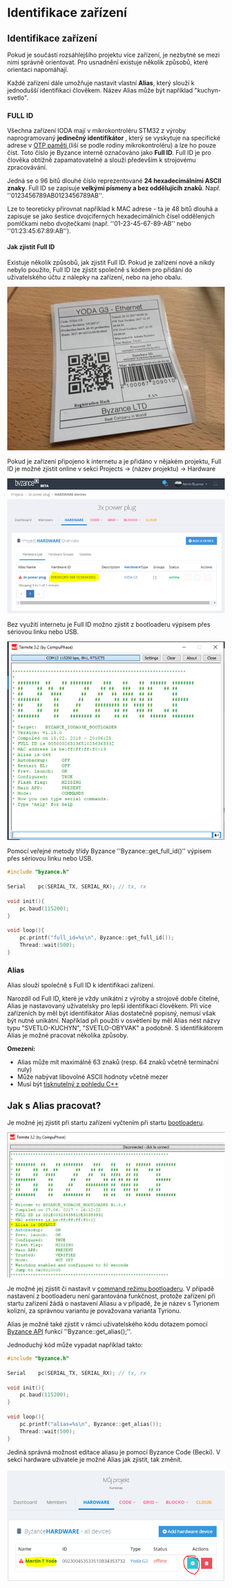 # Identifikace zařízení

## Identifikace zařízení

Pokud je součástí rozsáhlejšího projektu více zařízení, je nezbytné se mezi nimi správně orientovat. Pro usnadnění existuje několik způsobů, které orientaci napomáhají.



Každé zařízení dále umožňuje nastavit vlastní **Alias**, který slouží k jednodušší identifikaci člověkem. Název Alias může být například "kuchyn-svetlo".

### FULL ID

Všechna zařízení IODA mají v mikrokontroléru STM32 z výroby naprogramovaný **jedinečný identifikátor** , který se vyskytuje na specifické adrese v [OTP paměti ](../funkcionality/otp-pamet.md)\(liší se podle rodiny mikrokontroléru\) a lze ho pouze číst. Toto číslo je Byzance interně označováno jako **Full ID**. Full ID je pro člověka obtížně zapamatovatelné a slouží především k strojovému zpracovávání.

Jedná se o 96 bitů dlouhé číslo reprezentované **24 hexadecimálními ASCII znaky**. Full ID se zapisuje **velkými písmeny a bez oddělujícíh znaků**. Např. ''0123456789AB0123456789AB''.

Lze to teoreticky přirovnat například k MAC adrese - ta je 48 bitů dlouhá a zapisuje se jako šestice dvojciferných hexadecimálních čísel oddělených pomlčkami nebo dvojtečkami \(např. ''01-23-45-67-89-AB'' nebo ''01:23:45:67:89:AB''\).

#### Jak zjistit Full ID

Existuje několik způsobů, jak zjistit Full ID. Pokud je zařízení nové a nikdy nebylo použito, Full ID lze zjistit společně s kódem pro přidání do uživatelského účtu z nálepky na zařízení, nebo na jeho obalu.

![](../../.gitbook/assets/img_20180219_195409.jpg)

Pokud je zařízení připojeno k internetu a je přidáno v nějakém projektu, Full ID je možné zjistit online v sekci Projects -&gt; \(název projektu\) -&gt; Hardware

![](../../.gitbook/assets/fullid.PNG)

Bez využití internetu je Full ID možno zjistit z bootloaderu výpisem přes sériovou linku nebo USB.

![](../../.gitbook/assets/fullid-cmd.PNG)

Pomocí veřejné metody třídy Byzance ''Byzance::get\_full\_id\(\)'' výpisem přes sériovou linku nebo USB.

```cpp
#include "byzance.h"

Serial    pc(SERIAL_TX, SERIAL_RX); // tx, rx

void init(){
    pc.baud(115200);
}

void loop(){
    pc.printf("full_id=%s\n", Byzance::get_full_id());
    Thread::wait(500);
}
```

### Alias

Alias slouží společně s Full ID k identifikaci zařízení.

Narozdíl od Full ID, které je vždy unikátní z výroby a strojově dobře čitelné, Alias je nastavovaný uživatelsky pro lepší identifikaci člověkem. Při více zařízeních by měl být identifikátor Alias dostatečně popisný, nemusí však být nutně unikátní. Například při použití v osvětlení by měl Alias nést názvy typu "SVETLO-KUCHYN", "SVETLO-OBYVAK" a podobně. S identifikátorem Alias je možné pracovat několika způsoby.

**Omezení:**

* Alias může mít maximálně 63 znaků \(resp. 64 znaků včetně terminační nuly\)
* Může nabývat libovolné ASCII hodnoty včetně mezer
* Musí být [tisknutelný z pohledu C++](http://www.cplusplus.com/reference/cctype/isprint/)

## Jak s Alias pracovat?

Je možné jej zjistit při startu zařízení vyčtením při startu [bootloaderu](../architektura-fw/bootloader/).

![alias\_bootloader](../../.gitbook/assets/alias_bootloader.png)

Je možné jej zjistit či nastavit v [command režimu bootloaderu](../architektura-fw/bootloader/command-mod.md). V případě nastavení z bootloaderu není garantována funkčnost, protože zařízení při startu zařízení žádá o nastavení Aliasu a v případě, že je název s Tyrionem kolizní, za správnou variantu je považovana varianta Tyrionu.

Alias je možné také zjistit v rámci uživatelského kódu dotazem pomocí [Byzance API](../programovani-hw/byzance-hardware-api.md) funkcí ''Byzance::get\_alias\(\);''.

Jednoduchý kód může vypadat například takto:

```cpp
#include "byzance.h"

Serial    pc(SERIAL_TX, SERIAL_RX); // tx, rx

void init(){
    pc.baud(115200);
}

void loop(){
    pc.printf("alias=%s\n", Byzance::get_alias());
    Thread::wait(500);
}
```

Jediná správná možnost editace aliasu je pomocí Byzance Code \(Becki\). V sekci hardware uživatele je možné Alias jak zjistit, tak změnit.

![alias\_edit](../../.gitbook/assets/alias_edit.png)

